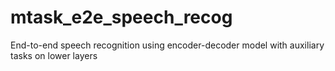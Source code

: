 # mtask_e2e_speech_recog
End-to-end speech recognition using encoder-decoder model with auxiliary tasks on lower layers
